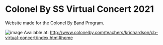 # Colonel By SS Virtual Concert 2021
Website made for the Colonel By Band Program.

![image](https://user-images.githubusercontent.com/56516912/120905453-1e079a80-c620-11eb-9237-720dc57b4931.png)
Available at: http://www.colonelby.com/teachers/krichardson/cb-virtual-concert/index.html#home
